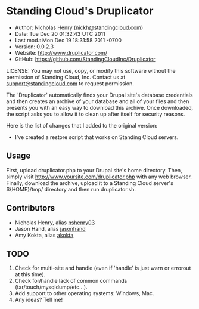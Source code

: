 Standing Cloud's Druplicator
============================

* Author:    Nicholas Henry (<nickh@standingcloud.com>)
* Date:      Tue Dec 20 01:32:43 UTC 2011
* Last mod.: Mon Dec 19 18:31:58 2011 -0700
* Version:   0.0.2.3
* Website:   <http://www.druplicator.com/>
* GitHub:    <https://github.com/StandingCloudInc/Druplicator>

LICENSE: You may not use, copy, or modify this software without the
permission of Standing Cloud, Inc. Contact us at support@standingcloud.com
to request permission.

The 'Druplicator' automatically finds your Drupal site's
database credentials and then creates an archive of your database and all of
your files and then presents you with an easy way to download this archive.
Once downloaded, the script asks you to allow it to clean up after itself
for security reasons.

Here is the list of changes that I added to the original version:

* I've created a restore script that works on Standing Cloud servers.

Usage
-----

First, upload druplicator.php to your Drupal site's home directory.  Then,
simply visit http://www.yoursite.com/druplicator.php with any web browser.
Finally, download the archive, upload it to a Standing Cloud server's
${HOME}/tmp/ directory and then run druplicator.sh.


Contributors
------------

* Nicholas Henry, alias [nshenry03][1]
* Jason Hand, alias [jasonhand][2]
* Amy Kokta, alias [akokta][3]

[1]: https://github.com/nshenry03
[2]: https://github.com/jasonhand
[3]: https://github.com/akokta


TODO
----

1. Check for multi-site and handle (even if 'handle' is just warn or errorout at this time).
2. Check for/handle lack of common commands (tar/touch/mysqldump/etc...).
3. Add support to other operating systems: Windows, Mac.
4. Any ideas? Tell me!
